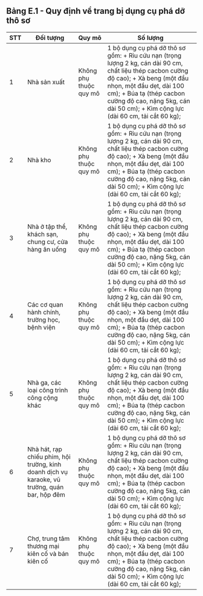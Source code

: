 ## Bảng E.1 - Quy định về trang bị dụng cụ phá dỡ thô sơ

|   STT | Đối tượng                                                                                     | Quy mô                 | Số lượng                                                                                                                                                                                                                                                                         |
|-------|-----------------------------------------------------------------------------------------------|------------------------|----------------------------------------------------------------------------------------------------------------------------------------------------------------------------------------------------------------------------------------------------------------------------------|
|     1 | Nhà sản xuất                                                                                  | Không phụ thuộc quy mô | 1 bộ dụng cụ phá dỡ thô sơ gồm: + Rìu cứu nạn (trọng lượng 2 kg, cán dài 90 cm, chất liệu thép cacbon cường độ cao); + Xà beng (một đầu nhọn, một đầu dẹt, dài 100 cm); + Búa tạ (thép cacbon cường độ cao, nặng 5kg, cán dài 50 cm); + Kìm cộng lực (dài 60 cm, tải cắt 60 kg); |
|     2 | Nhà kho                                                                                       | Không phụ thuộc quy mô | 1 bộ dụng cụ phá dỡ thô sơ gồm: + Rìu cứu nạn (trọng lượng 2 kg, cán dài 90 cm, chất liệu thép cacbon cường độ cao); + Xà beng (một đầu nhọn, một đầu dẹt, dài 100 cm); + Búa tạ (thép cacbon cường độ cao, nặng 5kg, cán dài 50 cm); + Kìm cộng lực (dài 60 cm, tải cắt 60 kg); |
|     3 | Nhà ở tập thể, khách sạn, chung cư, cửa hàng ăn uống                                          | Không phụ thuộc quy mô | 1 bộ dụng cụ phá dỡ thô sơ gồm: + Rìu cứu nạn (trọng lượng 2 kg, cán dài 90 cm, chất liệu thép cacbon cường độ cao); + Xà beng (một đầu nhọn, một đầu dẹt, dài 100 cm); + Búa tạ (thép cacbon cường độ cao, nặng 5kg, cán dài 50 cm); + Kìm cộng lực (dài 60 cm, tải cắt 60 kg); |
|     4 | Các cơ quan hành chính, trường học, bệnh viện                                                 | Không phụ thuộc quy mô | 1 bộ dụng cụ phá dỡ thô sơ gồm: + Rìu cứu nạn (trọng lượng 2 kg, cán dài 90 cm, chất liệu thép cacbon cường độ cao); + Xà beng (một đầu nhọn, một đầu dẹt, dài 100 cm); + Búa tạ (thép cacbon cường độ cao, nặng 5kg, cán dài 50 cm); + Kìm cộng lực (dài 60 cm, tải cắt 60 kg); |
|     5 | Nhà ga, các loại công trình công cộng khác                                                    | Không phụ thuộc quy mô | 1 bộ dụng cụ phá dỡ thô sơ gồm: + Rìu cứu nạn (trọng lượng 2 kg, cán dài 90 cm, chất liệu thép cacbon cường độ cao); + Xà beng (một đầu nhọn, một đầu dẹt, dài 100 cm); + Búa tạ (thép cacbon cường độ cao, nặng 5kg, cán dài 50 cm); + Kìm cộng lực (dài 60 cm, tải cắt 60 kg); |
|     6 | Nhà hát, rạp chiếu phim, hội trường, kinh doanh dịch vụ karaoke, vũ trường, quán bar, hộp đêm | Không phụ thuộc quy mô | 1 bộ dụng cụ phá dỡ thô sơ gồm: + Rìu cứu nạn (trọng lượng 2 kg, cán dài 90 cm, chất liệu thép cacbon cường độ cao); + Xà beng (một đầu nhọn, một đầu dẹt, dài 100 cm); + Búa tạ (thép cacbon cường độ cao, nặng 5kg, cán dài 50 cm); + Kìm cộng lực (dài 60 cm, tải cắt 60 kg); |
|     7 | Chợ, trung tâm thương mại kiên cố và bán kiên cố                                              | Không phụ thuộc quy mô | 1 bộ dụng cụ phá dỡ thô sơ gồm: + Rìu cứu nạn (trọng lượng 2 kg, cán dài 90 cm, chất liệu thép cacbon cường độ cao); + Xà beng (một đầu nhọn, một đầu dẹt, dài 100 cm); + Búa tạ (thép cacbon cường độ cao, nặng 5kg, cán dài 50 cm); + Kìm cộng lực (dài 60 cm, tải cắt 60 kg); |